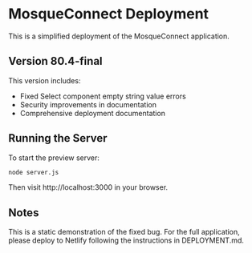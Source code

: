 # MosqueConnect Deployment

This is a simplified deployment of the MosqueConnect application.

## Version 80.4-final

This version includes:
- Fixed Select component empty string value errors
- Security improvements in documentation
- Comprehensive deployment documentation

## Running the Server

To start the preview server:

```bash
node server.js
```

Then visit http://localhost:3000 in your browser.

## Notes

This is a static demonstration of the fixed bug. For the full application, please deploy to Netlify following the instructions in DEPLOYMENT.md.
